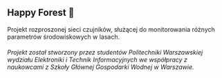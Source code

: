 ## Happy Forest 🌳

Projekt rozproszonej sieci czujników, służącej do monitorowania różnych parametrów środowiskowych w lasach. 

###### Projekt został stworzony przez studentów Politechniki Warszawskiej wydziału Elektroniki i Technik Informacyjnych we współpracy z naukowcami z Szkoły Głównej Gospodarki Wodnej w Warszawie.
